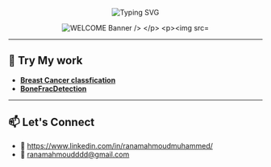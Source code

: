 <p align="center">
  <img src="[https://www.google.com/url?sa=i&url=https%3A%2F%2Fwww.gardensillustrated.com%2Fplants%2Fpink-flowers&psig=AOvVaw0iQNX9ZcE4STLlJBkzDrNf&ust=1753884252860000&source=images&cd=vfe&opi=89978449&ved=0CBIQjRxqFwoTCKC0ppGe4o4DFQAAAAAdAAAAABAE]" alt="Typing SVG" />
</p>


<p align="center">
  <img src="https://readme-typing-svg.herokuapp.com?font=Orbitron&size=30&pause=1000&color=00FFAB&center=true&vCenter=true&width=500&lines=WELCOME+TO+MY+PROFILE" alt="WELCOME Banner />
</p>

![AI](https://media0.giphy.com/media/v1.Y2lkPTc5MGI3NjExeGEzYXhtOTBydXF1M3BkaGQ5Zml5YWQ5MG9weDZjb2lpbTZvcmd0YyZlcD12MV9pbnRlcm5hbF9naWZfYnlfaWQmY3Q9Zw/5k5vZwRFZR5aZeniqb/giphy.gif)

---

## 🧠 Try My work 
- **[Breast Cancer classfication](https://breastcancerclassification-fkyl7yjknvkjk4wdqcgdgg.streamlit.app/)**
- **[BoneFracDetection](https://bonefractureclassification-vgqukayvd8kipm4ppnrvqh.streamlit.app/)**
---

## 📫 Let's Connect
- 📧 https://www.linkedin.com/in/ranamahmoudmuhammed/
- 📧 ranamahmoudddd@gmail.com

